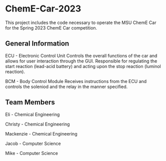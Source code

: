 # ChemE-Car-2023
This project includes the code necessary to operate the MSU ChemE Car for the Spring 2023 ChemE Car competition.

## General Information
ECU - Electronic Control Unit
Controls the overall functions of the car and allows for user interaction through the GUI. Responsible for regulating the start reaction (lead-acid battery) and acting upon the stop reaction (luminol reaction).

BCM - Body Control Module 
Receives instructions from the ECU and controls the soleniod and the relay in the manner specified.

## Team Members
Eli - Chemical Engineering

Christy - Chemical Engineering

Mackenzie - Chemical Engineering

Jacob - Computer Science

Mike - Computer Science
